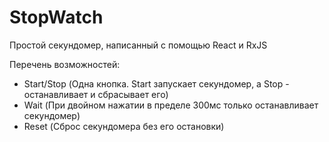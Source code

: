 # StopWatch
Простой секундомер, написанный с помощью React и RxJS

Перечень возможностей:
- Start/Stop (Одна кнопка. Start запускает секундомер, а Stop - останавливает и сбрасывает его)
- Wait (При двойном нажатии в пределе 300мс только останавливает секундомер)
- Reset (Сброс секундомера без его остановки)

